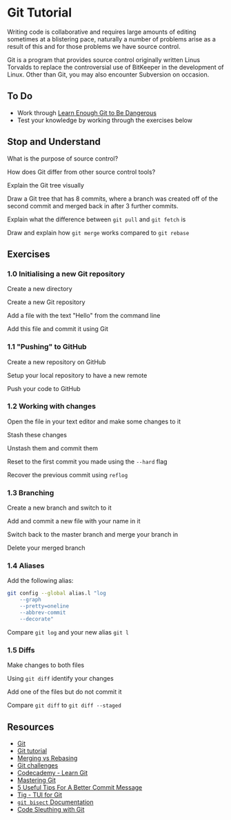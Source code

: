# Git Tutorial

Writing code is collaborative and requires large amounts of editing sometimes at
a blistering pace, naturally a number of problems arise as a result of this and
for those problems we have source control.

Git is a program that provides source control originally written Linus Torvalds
to replace the controversial use of BitKeeper in the development of Linux. Other
than Git, you may also encounter Subversion on occasion.

## To Do

* Work through [Learn Enough Git to Be Dangerous](https://www.learnenough.com/git-tutorial)
* Test your knowledge by working through the exercises below

## Stop and Understand

What is the purpose of source control?

How does Git differ from other source control tools?

Explain the Git tree visually

Draw a Git tree that has 8 commits, where a branch was created off of the second commit and merged back in after 3 further commits.

Explain what the difference between `git pull` and `git fetch` is

Draw and explain how `git merge` works compared to `git rebase`

## Exercises

### 1.0 Initialising a new Git repository

Create a new directory

Create a new Git repository

Add a file with the text "Hello" from the command line

Add this file and commit it using Git

### 1.1 "Pushing" to GitHub

Create a new repository on GitHub

Setup your local repository to have a new remote

Push your code to GitHub

### 1.2 Working with changes

Open the file in your text editor and make some changes to it

Stash these changes

Unstash them and commit them

Reset to the first commit you made using the `--hard` flag

Recover the previous commit using `reflog`

### 1.3 Branching

Create a new branch and switch to it

Add and commit a new file with your name in it

Switch back to the master branch and merge your branch in

Delete your merged branch

### 1.4 Aliases

Add the following alias:
```bash
git config --global alias.l "log
    --graph
    --pretty=oneline
    --abbrev-commit
    --decorate"
```

Compare `git log` and your new alias `git l`

### 1.5 Diffs

Make changes to both files

Using `git diff` identify your changes

Add one of the files but do not commit it

Compare `git diff` to `git diff --staged`

## Resources

- [Git](https://git-scm.com/)
- [Git tutorial](https://www.learnenough.com/git-tutorial)
- [Merging vs Rebasing](https://www.atlassian.com/git/guides/merging-vs-rebasing)
- [Git challenges](https://try.github.io/levels/1/challenges/1)
- [Codecademy - Learn Git](https://www.codecademy.com/learn/learn-git)
- [Mastering Git](https://thoughtbot.com/upcase/mastering-git)
- [5 Useful Tips For A Better Commit Message](https://robots.thoughtbot.com/5-useful-tips-for-a-better-commit-message)
- [Tig - TUI for Git](https://github.com/jonas/tig)
- [`git bisect` Documentation](https://git-scm.com/docs/git-bisect)
- [Code Sleuthing with Git](https://robots.thoughtbot.com/code-sleuthing-with-git)
